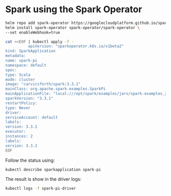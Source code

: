# Spark using the Spark Operator

```bash
helm repo add spark-operator https://googlecloudplatform.github.io/spark-on-k8s-operator
helm install spark-operator spark-operator/spark-operator \
--set enableWebhook=true

cat <<EOF | kubectl apply -f -
          apiVersion: "sparkoperator.k8s.io/v1beta2"
kind: SparkApplication
metadata:
name: spark-pi
namespace: default
spec:
type: Scala
mode: cluster
image: "carvicsforth/spark:3.3.1"
mainClass: org.apache.spark.examples.SparkPi
mainApplicationFile: "local:///opt/spark/examples/jars/spark-examples_2.12-3.3.1.jar"
sparkVersion: "3.3.1"
restartPolicy:
type: Never
driver:
serviceAccount: default
labels:
version: 3.3.1
executor:
instances: 2
labels:
version: 3.3.1
EOF
```

Follow the status using:
```bash
kubectl describe sparkapplication spark-pi
```

The result is show in the driver logs:
```bash
kubectl logs -f spark-pi-driver
```